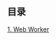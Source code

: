 
## 目录

[1. Web Worker](https://github.com/lhban108/blog.github.io/blob/main/JS%E5%9F%BA%E7%A1%80/webWorker.md)

